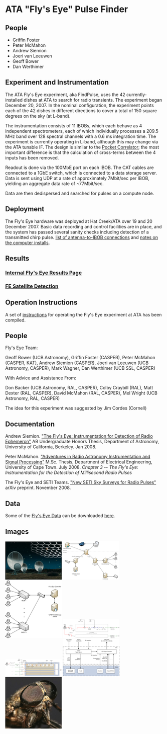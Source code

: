 # ATA "Fly's Eye" Pulse Finder

## People
- Griffin Foster
- Peter McMahon
- Andrew Siemion
- Joeri van Leeuwen
- Geoff Bower
- Dan Werthimer

## Experiment and Instrumentation

The ATA Fly's Eye experiment, aka FindPulse, uses the 42
currently-installed dishes at ATA to search for radio transients. The
experiment began December 20, 2007. In the nominal configuration, the
experiment points each of the 42 dishes in different directions to cover
a total of 150 square degrees on the sky (at L-band).

The instrumentation consists of 11 IBOBs, which each behave as 4
independent spectrometers, each of which individually processes a 209.5
MHz band over 128 spectral channels with a 0.6 ms integration time. The
experiment is currently operating in L-band, although this may change
via the ATA tunable IF. The design is similar to the [Pocket
Correlator](Pocket_Correlator "wikilink"); the most important difference
is that the calculation of cross-terms between the 4 inputs has been
removed.

Readout is done via the 100MbE port on each IBOB. The CAT cables are
connected to a 1GbE switch, which is connected to a data storage server.
Data is sent using UDP at a rate of approximately 7Mbit/sec per IBOB,
yielding an aggregate data rate of \~77Mbit/sec.

Data are then dedispersed and searched for pulses on a compute node.

## Deployment

The Fly's Eye hardware was deployed at Hat Creek/ATA over 19 and 20
December 2007. Basic data recording and control facilities are in place,
and the system has passed several sanity checks including detection of a
transmitted chirp pulse. [list of antenna-to-IBOB
connections](ATA_antenna_connections "wikilink") and [notes
on the computer installs](FlyEye_Node "wikilink").

## Results

### [Internal Fly's Eye Results Page](https://casper.ssl.berkeley.edu/wiki/Internal_Fly%27s_Eye_Results_Page)

### [FE Satellite Detection](https://casper.ssl.berkeley.edu/wiki/FE_Satellite_Detection)

## Operation Instructions

A set of
[instructions](ATA_operation_instructions "wikilink") for
operating the Fly's Eye experiment at ATA has been compiled.

## People

Fly's Eye Team:

Geoff Bower (UCB Astronomy), Griffin Foster (CASPER), Peter McMahon (CASPER, KAT), Andrew Siemion
(CASPER), Joeri van Leeuwen (UCB Astronomy, CASPER), Mark Wagner, Dan Werthimer (UCB SSL, CASPER)

With Advice and Assistance From:

Don Backer (UCB Astronomy, RAL, CASPER), Colby Craybill (RAL), Matt
Dexter (RAL, CASPER), David McMahon (RAL, CASPER), Mel Wright (UCB
Astronomy, RAL, CASPER)

The idea for this experiment was suggested by Jim Cordes (Cornell)

## Documentation

Andrew Siemion. ["The Fly's Eye: Instrumentation for Detection of Radio
Ephemeron"](https://www.researchgate.net/publication/266473154_The_Fly's_Eye_Instrumentation_for_Detection_of_Radio_Ephemeron_The_Fly's_Eye_Team) AB
Undergraduate Honors Thesis, Department of Astronomy, University of
California, Berkeley. Jan 2008.

Peter McMahon. ["Adventures in Radio Astronomy Instrumentation and
Signal
Processing"](https://arxiv.org/abs/1109.0416) M.Sc.
Thesis, Department of Electrical Engineering, University of Cape Town.
July 2008. *Chapter 3 -- The Fly's Eye: Instrumentation for the
Detection of Millisecond Radio Pulses*

The Fly's Eye and SETI Teams. ["New SETI Sky Surveys for Radio
Pulses"](http://arxiv.org/abs/0811.3046) arXiv preprint. November 2008.

## Data

Some of the [Fly's Eye Data](FE_Data "wikilink") can be downloaded
[here](FE_Data "wikilink").

## Images

![placeholder](ATA_pulse_finder_files/Flyeye.png "placeholder")
![placeholder](ATA_pulse_finder_files/FlysEyeArchitecture-Control.png "placeholder")
![placeholder](ATA_pulse_finder_files/FlysEyeArchitecture-Instrument.png
"placeholder") ![placeholder](ATA_pulse_finder_files/FlysEyeATASignals.png
"placeholder") ![placeholder](ATA_pulse_finder_files/FlysEyeDetailedIBOB-Overview.png
"placeholder") ![placeholder](ATA_pulse_finder_files/FlysEyeDetailedIBOB-PPC.png
"placeholder")  
![placeholder](ATA_pulse_finder_files/horsefly.png "placeholder")
